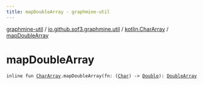 ```yaml
---
title: mapDoubleArray - graphmine-util
---
```


[graphmine-util](../../index.html) / [io.github.sof3.graphmine.util](../index.html) / [kotlin.CharArray](index.html) / [mapDoubleArray](./map-double-array.html)

# mapDoubleArray

`inline fun `[`CharArray`](https://kotlinlang.org/api/latest/jvm/stdlib/kotlin/-char-array/index.html)`.mapDoubleArray(fn: (`[`Char`](https://kotlinlang.org/api/latest/jvm/stdlib/kotlin/-char/index.html)`) -> `[`Double`](https://kotlinlang.org/api/latest/jvm/stdlib/kotlin/-double/index.html)`): `[`DoubleArray`](https://kotlinlang.org/api/latest/jvm/stdlib/kotlin/-double-array/index.html)